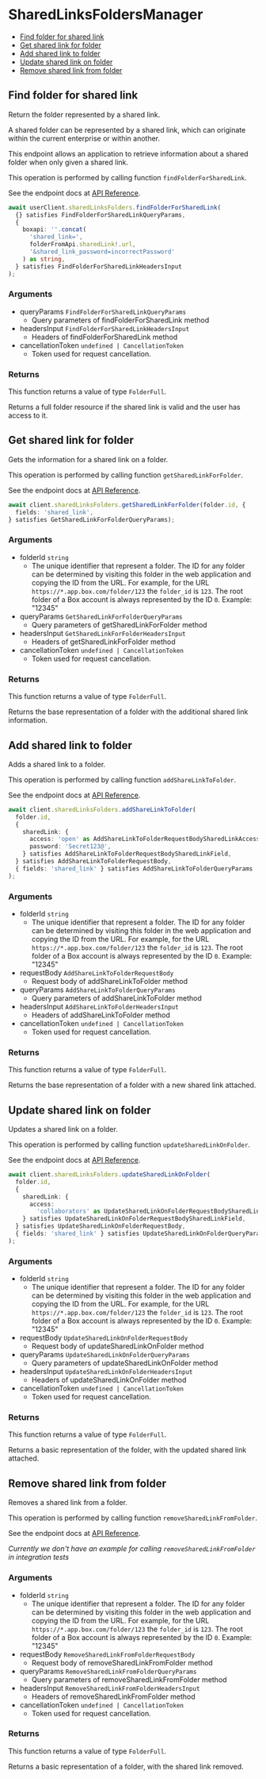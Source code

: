 # SharedLinksFoldersManager

- [Find folder for shared link](#find-folder-for-shared-link)
- [Get shared link for folder](#get-shared-link-for-folder)
- [Add shared link to folder](#add-shared-link-to-folder)
- [Update shared link on folder](#update-shared-link-on-folder)
- [Remove shared link from folder](#remove-shared-link-from-folder)

## Find folder for shared link

Return the folder represented by a shared link.

A shared folder can be represented by a shared link,
which can originate within the current enterprise or within another.

This endpoint allows an application to retrieve information about a
shared folder when only given a shared link.

This operation is performed by calling function `findFolderForSharedLink`.

See the endpoint docs at
[API Reference](https://developer.box.com/reference/get-shared-items-folders/).

<!-- sample get_shared_items#folders -->

```ts
await userClient.sharedLinksFolders.findFolderForSharedLink(
  {} satisfies FindFolderForSharedLinkQueryParams,
  {
    boxapi: ''.concat(
      'shared_link=',
      folderFromApi.sharedLink!.url,
      '&shared_link_password=incorrectPassword'
    ) as string,
  } satisfies FindFolderForSharedLinkHeadersInput
);
```

### Arguments

- queryParams `FindFolderForSharedLinkQueryParams`
  - Query parameters of findFolderForSharedLink method
- headersInput `FindFolderForSharedLinkHeadersInput`
  - Headers of findFolderForSharedLink method
- cancellationToken `undefined | CancellationToken`
  - Token used for request cancellation.

### Returns

This function returns a value of type `FolderFull`.

Returns a full folder resource if the shared link is valid and
the user has access to it.

## Get shared link for folder

Gets the information for a shared link on a folder.

This operation is performed by calling function `getSharedLinkForFolder`.

See the endpoint docs at
[API Reference](https://developer.box.com/reference/get-folders-id-get-shared-link/).

<!-- sample get_folders_id#get_shared_link -->

```ts
await client.sharedLinksFolders.getSharedLinkForFolder(folder.id, {
  fields: 'shared_link',
} satisfies GetSharedLinkForFolderQueryParams);
```

### Arguments

- folderId `string`
  - The unique identifier that represent a folder. The ID for any folder can be determined by visiting this folder in the web application and copying the ID from the URL. For example, for the URL `https://*.app.box.com/folder/123` the `folder_id` is `123`. The root folder of a Box account is always represented by the ID `0`. Example: "12345"
- queryParams `GetSharedLinkForFolderQueryParams`
  - Query parameters of getSharedLinkForFolder method
- headersInput `GetSharedLinkForFolderHeadersInput`
  - Headers of getSharedLinkForFolder method
- cancellationToken `undefined | CancellationToken`
  - Token used for request cancellation.

### Returns

This function returns a value of type `FolderFull`.

Returns the base representation of a folder with the
additional shared link information.

## Add shared link to folder

Adds a shared link to a folder.

This operation is performed by calling function `addShareLinkToFolder`.

See the endpoint docs at
[API Reference](https://developer.box.com/reference/put-folders-id-add-shared-link/).

<!-- sample put_folders_id#add_shared_link -->

```ts
await client.sharedLinksFolders.addShareLinkToFolder(
  folder.id,
  {
    sharedLink: {
      access: 'open' as AddShareLinkToFolderRequestBodySharedLinkAccessField,
      password: 'Secret123@',
    } satisfies AddShareLinkToFolderRequestBodySharedLinkField,
  } satisfies AddShareLinkToFolderRequestBody,
  { fields: 'shared_link' } satisfies AddShareLinkToFolderQueryParams
);
```

### Arguments

- folderId `string`
  - The unique identifier that represent a folder. The ID for any folder can be determined by visiting this folder in the web application and copying the ID from the URL. For example, for the URL `https://*.app.box.com/folder/123` the `folder_id` is `123`. The root folder of a Box account is always represented by the ID `0`. Example: "12345"
- requestBody `AddShareLinkToFolderRequestBody`
  - Request body of addShareLinkToFolder method
- queryParams `AddShareLinkToFolderQueryParams`
  - Query parameters of addShareLinkToFolder method
- headersInput `AddShareLinkToFolderHeadersInput`
  - Headers of addShareLinkToFolder method
- cancellationToken `undefined | CancellationToken`
  - Token used for request cancellation.

### Returns

This function returns a value of type `FolderFull`.

Returns the base representation of a folder with a new shared
link attached.

## Update shared link on folder

Updates a shared link on a folder.

This operation is performed by calling function `updateSharedLinkOnFolder`.

See the endpoint docs at
[API Reference](https://developer.box.com/reference/put-folders-id-update-shared-link/).

<!-- sample put_folders_id#update_shared_link -->

```ts
await client.sharedLinksFolders.updateSharedLinkOnFolder(
  folder.id,
  {
    sharedLink: {
      access:
        'collaborators' as UpdateSharedLinkOnFolderRequestBodySharedLinkAccessField,
    } satisfies UpdateSharedLinkOnFolderRequestBodySharedLinkField,
  } satisfies UpdateSharedLinkOnFolderRequestBody,
  { fields: 'shared_link' } satisfies UpdateSharedLinkOnFolderQueryParams
);
```

### Arguments

- folderId `string`
  - The unique identifier that represent a folder. The ID for any folder can be determined by visiting this folder in the web application and copying the ID from the URL. For example, for the URL `https://*.app.box.com/folder/123` the `folder_id` is `123`. The root folder of a Box account is always represented by the ID `0`. Example: "12345"
- requestBody `UpdateSharedLinkOnFolderRequestBody`
  - Request body of updateSharedLinkOnFolder method
- queryParams `UpdateSharedLinkOnFolderQueryParams`
  - Query parameters of updateSharedLinkOnFolder method
- headersInput `UpdateSharedLinkOnFolderHeadersInput`
  - Headers of updateSharedLinkOnFolder method
- cancellationToken `undefined | CancellationToken`
  - Token used for request cancellation.

### Returns

This function returns a value of type `FolderFull`.

Returns a basic representation of the folder, with the updated shared
link attached.

## Remove shared link from folder

Removes a shared link from a folder.

This operation is performed by calling function `removeSharedLinkFromFolder`.

See the endpoint docs at
[API Reference](https://developer.box.com/reference/put-folders-id-remove-shared-link/).

_Currently we don't have an example for calling `removeSharedLinkFromFolder` in integration tests_

### Arguments

- folderId `string`
  - The unique identifier that represent a folder. The ID for any folder can be determined by visiting this folder in the web application and copying the ID from the URL. For example, for the URL `https://*.app.box.com/folder/123` the `folder_id` is `123`. The root folder of a Box account is always represented by the ID `0`. Example: "12345"
- requestBody `RemoveSharedLinkFromFolderRequestBody`
  - Request body of removeSharedLinkFromFolder method
- queryParams `RemoveSharedLinkFromFolderQueryParams`
  - Query parameters of removeSharedLinkFromFolder method
- headersInput `RemoveSharedLinkFromFolderHeadersInput`
  - Headers of removeSharedLinkFromFolder method
- cancellationToken `undefined | CancellationToken`
  - Token used for request cancellation.

### Returns

This function returns a value of type `FolderFull`.

Returns a basic representation of a folder, with the shared link removed.
